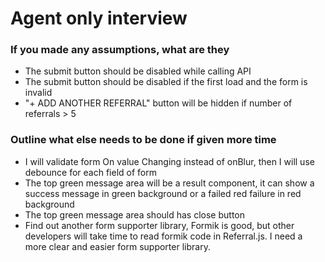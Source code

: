 # Agent only interview

### If you made any assumptions, what are they
- The submit button should be disabled while calling API
- The submit button should be disabled if the first load and the form is invalid
- "+ ADD ANOTHER REFERRAL" button will be hidden if number of referrals > 5

### Outline what else needs to be done if given more time
- I will validate form On value Changing instead of onBlur, then I will use debounce for each field of form
- The top green message area will be a result component, it can show a success message in green background or a failed red failure in red background
- The top green message area should has close button
- Find out another form supporter library, Formik is good, but other developers will take time to read formik code in Referral.js. I need a more clear and easier form supporter library.